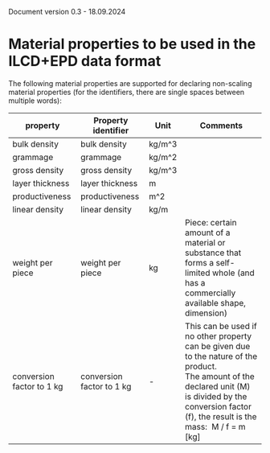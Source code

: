 Document version 0.3 - 18.09.2024

# Material properties to be used in the ILCD+EPD data format

The following material properties are supported for declaring non-scaling material properties (for the identifiers, there are single spaces between multiple words):

| **property** | **Property identifier** | **Unit** | **Comments** |
| --- | --- | --- | --- |
| bulk density | bulk density | kg/m^3 |  |
| grammage | grammage | kg/m^2 |  |
| gross density | gross density | kg/m^3 |  |
| layer thickness | layer thickness | m |  |
| productiveness | productiveness | m^2 |  |
| linear density | linear density | kg/m |  |
| weight per piece | weight per piece | kg | Piece: certain amount of a material or substance that forms a self-limited whole (and has a commercially available shape, dimension) |
| conversion factor to 1 kg | conversion factor to 1 kg | - | This can be used if no other property can be given due to the nature of the product. <br> The amount of the declared unit (M) is divided by the conversion factor (f), the result is the mass:  M / f = m [kg]|

